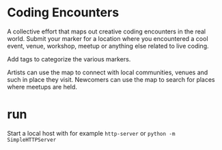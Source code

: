 # Coding Encounters

A collective effort that maps out creative coding encounters in the real world. Submit your marker for a location where you encountered a cool event, venue, workshop, meetup or anything else related to live coding.

Add tags to categorize the various markers.

Artists can use the map to connect with local communities, venues and such in place they visit. Newcomers can use the map to search for places where meetups are held.

# run

Start a local host with for example `http-server` or `python -m SimpleHTTPServer`
